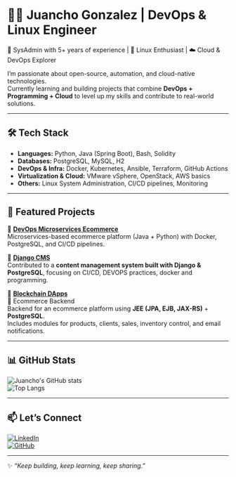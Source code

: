 # 👨‍💻 Juancho Gonzalez | DevOps & Linux Engineer

🔧 SysAdmin with 5+ years of experience | 🐧 Linux Enthusiast | ☁️ Cloud & DevOps Explorer  

I’m passionate about open-source, automation, and cloud-native technologies.  
Currently learning and building projects that combine **DevOps + Programming + Cloud** to level up my skills and contribute to real-world solutions.

---

## 🛠️ Tech Stack

- **Languages:** Python, Java (Spring Boot), Bash, Solidity  
- **Databases:** PostgreSQL, MySQL, H2  
- **DevOps & Infra:** Docker, Kubernetes, Ansible, Terraform, GitHub Actions  
- **Virtualization & Cloud:** VMware vSphere, OpenStack, AWS basics  
- **Others:** Linux System Administration, CI/CD pipelines, Monitoring  

---

## 🚀 Featured Projects

🔹 [**DevOps Microservices Ecommerce**](https://github.com/JuanchoGonza98/devops-microservices-ecommerce)  
Microservices-based ecommerce platform (Java + Python) with Docker, PostgreSQL, and CI/CD pipelines.  

🔹 [**Django CMS**](https://github.com/Elias-Gill/django_cms)  
Contributed to a **content management system built with Django & PostgreSQL**, focusing on CI/CD, DEVOPS practices, docker and programming.

🔹 [**Blockchain DApps**](https://github.com/androceo123/ecommerce-backend)  
🛒 Ecommerce Backend  
Backend for an ecommerce platform using **JEE (JPA, EJB, JAX-RS)** + **PostgreSQL**.  
Includes modules for products, clients, sales, inventory control, and email notifications.

---

## 📊 GitHub Stats

![Juancho's GitHub stats](https://github-readme-stats.vercel.app/api?username=JuanchoGonza98&show_icons=true&theme=tokyonight)  
![Top Langs](https://github-readme-stats.vercel.app/api/top-langs/?username=JuanchoGonza98&layout=compact&theme=tokyonight)

---

## 📫 Let’s Connect

[![LinkedIn](https://img.shields.io/badge/LinkedIn-blue?logo=linkedin)](https://www.linkedin.com/in/juan-andres-gonzalez-arevalos-75808a1b2)  
[![GitHub](https://img.shields.io/badge/GitHub-black?logo=github)](https://github.com/JuanchoGonza98)  

---

✨ *“Keep building, keep learning, keep sharing.”*
